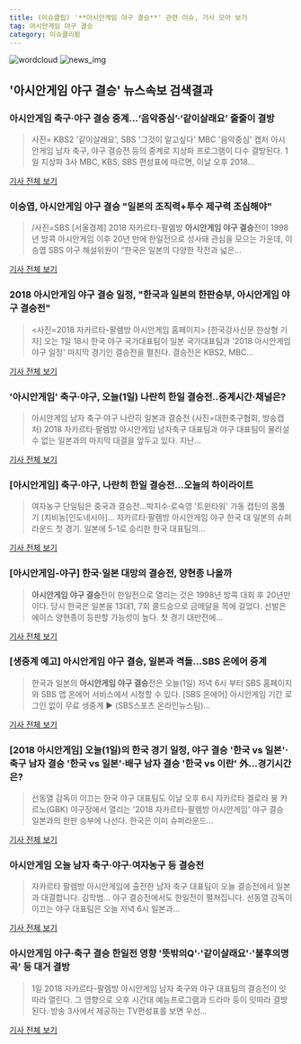 ```yaml
---
title: (이슈클립) '**아시안게임 야구 결승**' 관련 이슈, 기사 모아 보기
tag: 아시안게임 야구 결승
category: 이슈클리핑
---
```

![wordcloud](https://s3.ap-northeast-2.amazonaws.com/lyrics101-wordcloud/2018-09-01-1535770630.png)
![news_img](https://user-images.githubusercontent.com/42597476/44507050-1206f400-a6e4-11e8-8d98-7ffbfebb353f.png)
## **'**아시안게임 야구 결승**'** 뉴스속보 검색결과
### 아시안게임 축구·야구 결승 중계…‘음악중심’·‘같이살래요’ 줄줄이 결방

>사진= KBS2 '같이살래요', SBS '그것이 알고싶다' MBC '음악중심' 캡처 아시안게임 남자 축구, 야구 결승전 등의 중계로 지상파 프로그램이 다수 결방된다. 1일 지상파 3사 MBC, KBS, SBS 편성표에 따르면, 이날 오후 2018...

<a href="http://view.asiae.co.kr/news/view.htm?idxno=2018090111202687736" target="_blank">기사 전체 보기</a>

### 이승엽, **아시안게임 야구 결승** "일본의 조직력+투수 제구력 조심해야"

>/사진=SBS [서울경제] 2018 자카르타-팔렘방 **아시안게임 야구 결승**전이 1998년 방콕 아시안게임 이후 20년 만에 한일전으로 성사돼 관심을 모으는 가운데, 이승엽 SBS 야구 해설위원이 “한국은 일본의 다양한 작전과 넓은...

<a href="http://www.sedaily.com/NewsView/1S4GV7N0D8" target="_blank">기사 전체 보기</a>

### 2018 **아시안게임 야구 결승** 일정, "한국과 일본의 한판승부, **아시안게임 야구 결승**전"

><사진=2018 자카르타-팔렘방 아시안게임 홈페이지> [한국강사신문 한상형 기자] 오는 1일 18시 한국 야구 국가대표팀이 일본 국가대표팀과 '2018 아시안게임 야구 일정' 마지막 경기인 결승전을 펼친다. 결승전은 KBS2, MBC...

<a href="http://www.lecturernews.com/news/articleView.html?idxno=6557" target="_blank">기사 전체 보기</a>

### '아시안게임' 축구·야구, 오늘(1일) 나란히 한일 결승전..중계시간·채널은?

>아시안게임 남자 축구·야구 나란히 일본과 결승전 (사진=대한축구협회, 방송캡처) 2018 자카르타·팔렘방 아시안게임 남자축구 대표팀과 야구 대표팀이 물러설 수 없는 일본과의 마지막 대결을 앞두고 있다. 지난...

<a href="http://news.hankyung.com/article/201809019889I" target="_blank">기사 전체 보기</a>

### [아시안게임] 축구·야구, 나란히 한일 결승전…오늘의 하이라이트

>여자농구 단일팀은 중국과 결승전…박지수·로숙영 '트윈타워' 가동 캡틴의 몸풀기 (치비농[인도네시아]... 자카르타·팔렘방 아시안게임 야구 한국 대 일본의 슈퍼라운드 첫 경기. 일본에 5-1로 승리한 한국 대표팀의...

<a href="http://app.yonhapnews.co.kr/YNA/Basic/SNS/r.aspx?c=AKR20180831186000007&did=1195m" target="_blank">기사 전체 보기</a>

### [아시안게임-야구] 한국·일본 대망의 결승전, 양현종 나올까

>**아시안게임 야구 결승**전이 한일전으로 열리는 것은 1998년 방콕 대회 후 20년만이다. 당시 한국은 일본을 13대1, 7회 콜드승으로 금메달을 목에 걸었다. 선발은 에이스 양현종이 등판할 가능성이 높다. 첫 경기 대만전에...

<a href="http://moneys.mt.co.kr/news/mwView.php?no=2018090111248031387" target="_blank">기사 전체 보기</a>

### [생중계 예고] **아시안게임 야구 결승**, 일본과 격돌…SBS 온에어 중계

>한국과 일본의 **아시안게임 야구 결승**전은 오늘(1일) 저녁 6시 부터 SBS 홈페이지와 SBS 앱 온에어 서비스에서 시청할 수 있다. [SBS 온에어] 아시안게임 기간 로그인 없이 무료 생중계 ▶ (SBS스포츠 온라인뉴스팀)...

<a href="https://programs.sbs.co.kr/sports/ag2018/article/56053/S10009194203" target="_blank">기사 전체 보기</a>

### [2018 아시안게임] 오늘(1일)의 한국 경기 일정, 야구 결승 '한국 vs 일본'·축구 남자 결승 '한국 vs 일본'·배구 남자 결승 '한국 vs 이란' 外…경기시간은?

>선동열 감독이 이끄는 한국 야구 대표팀도 이날 오후 6시 자카르타 겔로라 붕 카르노(GBK) 야구장에서 열리는 '2018 자카르타-팔렘방 아시안게임' 야구 결승 일본과의 한판 승부에 나선다. 한국은 이미 슈퍼라운드...

<a href="http://www.etoday.co.kr/news/section/newsview.php?idxno=1658748" target="_blank">기사 전체 보기</a>

### 아시안게임 오늘 남자 축구·야구·여자농구 등 결승전

>자카르타 팔렘방 아시안게임에 출전한 남자 축구 대표팀이 오늘 결승전에서 일본과 대결합니다. 김학범... 야구 결승전에서도 한일전이 펼쳐집니다. 선동열 감독이 이끄는 야구 대표팀은 오늘 저녁 6시 일본과...

<a href="http://news.kbs.co.kr/news/view.do?ncd=4032529&ref=A" target="_blank">기사 전체 보기</a>

### 아시안게임 야구·축구 결승 한일전 영향 '뜻밖의Q'·'같이살래요'·'불후의명곡' 등 대거 결방

>1일 2018 자카르타-팔렘방 아시안게임 남자 축구와 야구 대표팀의 결승전이 잇따라 열린다. 그 영향으로 오후 시간대 예능프로그램과 드라마 등이 잇따라 결방된다. 방송 3사에서 제공하는 TV편성표를 보면 우선...

<a href="http://www.kookje.co.kr/news2011/asp/newsbody.asp?code=0500&key=20180901.99099000031" target="_blank">기사 전체 보기</a>


